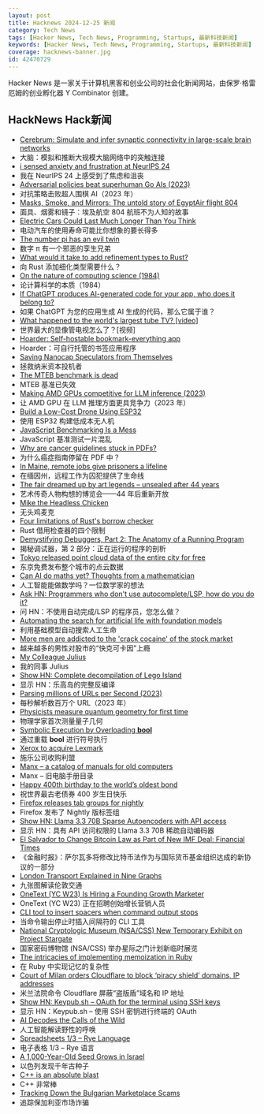 ```yaml
---
layout: post
title: Hacknews 2024-12-25 新闻
category: Tech News
tags: [Hacker News, Tech News, Programming, Startups, 最新科技新闻]
keywords: [Hacker News, Tech News, Programming, Startups, 最新科技新闻]
coverage: hacknews-banner.jpg
id: 42470729
---
```


Hacker News 是一家关于计算机黑客和创业公司的社会化新闻网站，由保罗·格雷厄姆的创业孵化器 Y Combinator 创建。

## HackNews Hack新闻

- [Cerebrum: Simulate and infer synaptic connectivity in large-scale brain networks](https://svbrain.xyz/2024/12/20/cerebrum)
- 大脑：模拟和推断大规模大脑网络中的突触连接
- [i sensed anxiety and frustration at NeurIPS 24](https://kyunghyuncho.me/i-sensed-anxiety-and-frustration-at-neurips24/)
- 我在 NeurIPS 24 上感受到了焦虑和沮丧
- [Adversarial policies beat superhuman Go AIs (2023)](https://arxiv.org/abs/2211.00241)
- 对抗策略击败超人围棋 AI（2023 年）
- [Masks, Smoke, and Mirrors: The untold story of EgyptAir flight 804](https://admiralcloudberg.medium.com/masks-smoke-and-mirrors-the-untold-story-of-egyptair-flight-804-42c788fcac2d)
- 面具、烟雾和镜子：埃及航空 804 航班不为人知的故事
- [Electric Cars Could Last Much Longer Than You Think](https://www.wired.com/story/electric-cars-could-last-much-longer-than-most-think/)
- 电动汽车的使用寿命可能比你想象的要长得多
- [The number pi has an evil twin](https://mathstodon.xyz/@johncarlosbaez/113703444230936435)
- 数字 π 有一个邪恶的孪生兄弟
- [What would it take to add refinement types to Rust?](https://yoric.github.io/post/rust-refinement-types/)
- 向 Rust 添加细化类型需要什么？
- [On the nature of computing science (1984)](https://www.cs.utexas.edu/~EWD/transcriptions/EWD08xx/EWD896.html)
- 论计算科学的本质（1984）
- [If ChatGPT produces AI-generated code for your app, who does it belong to?](https://www.zdnet.com/article/if-chatgpt-produces-ai-generated-code-for-your-app-who-does-it-really-belong-to/)
- 如果 ChatGPT 为您的应用生成 AI 生成的代码，那么它属于谁？
- [What happened to the world's largest tube TV? [video]](https://www.youtube.com/watch?v=JfZxOuc9Qwk)
- 世界最大的显像管电视怎么了？[视频]
- [Hoarder: Self-hostable bookmark-everything app](https://github.com/hoarder-app/hoarder)
- Hoarder：可自行托管的书签应用程序
- [Saving Nanocap Speculators from Themselves](https://nyuu.page/essays/solidity/)
- 拯救纳米资本投机者
- [The MTEB benchmark is dead](https://twitter.com/Nils_Reimers/status/1870812625505849849)
- MTEB 基准已失效
- [Making AMD GPUs competitive for LLM inference (2023)](https://blog.mlc.ai/2023/08/09/Making-AMD-GPUs-competitive-for-LLM-inference)
- 让 AMD GPU 在 LLM 推理方面更具竞争力（2023 年）
- [Build a Low-Cost Drone Using ESP32](https://www.digikey.com/en/maker/projects/a-step-by-step-guide-to-build-a-low-cost-drone-using-esp32/8afccd0690574bcebfa0d2ad6fd0a391)
- 使用 ESP32 构建低成本无人机
- [JavaScript Benchmarking Is a Mess](https://byteofdev.com/posts/javascript-benchmarking-mess/)
- JavaScript 基准测试一片混乱
- [Why are cancer guidelines stuck in PDFs?](https://seangeiger.substack.com/p/why-are-cancer-guidelines-stuck-in)
- 为什么癌症指南停留在 PDF 中？
- [In Maine, remote jobs give prisoners a lifeline](https://www.bostonglobe.com/2024/12/24/metro/maine-prison-remote-jobs-mountain-view-correctional-facility/)
- 在缅因州，远程工作为囚犯提供了生命线
- [The fair dreamed up by art legends – unsealed after 44 years](https://www.bbc.co.uk/news/articles/cly4q9d5vx8o)
- 艺术传奇人物构想的博览会——44 年后重新开放
- [Mike the Headless Chicken](https://en.wikipedia.org/wiki/Mike_the_Headless_Chicken)
- 无头鸡麦克
- [Four limitations of Rust's borrow checker](https://blog.polybdenum.com/2024/12/21/four-limitations-of-rust-s-borrow-checker.html)
- Rust 借用检查器的四个限制
- [Demystifying Debuggers, Part 2: The Anatomy of a Running Program](https://www.rfleury.com/p/demystifying-debuggers-part-2-the)
- 揭秘调试器，第 2 部分：正在运行的程序的剖析
- [Tokyo released point cloud data of the entire city for free](https://twitter.com/spatiallyjess/status/1871342549958537326)
- 东京免费发布整个城市的点云数据
- [Can AI do maths yet? Thoughts from a mathematician](https://xenaproject.wordpress.com/2024/12/22/can-ai-do-maths-yet-thoughts-from-a-mathematician/)
- 人工智能能做数学吗？一位数学家的想法
- [Ask HN: Programmers who don't use autocomplete/LSP, how do you do it?]()
- 问 HN：不使用自动完成/LSP 的程序员，您怎么做？
- [Automating the search for artificial life with foundation models](https://sakana.ai/asal/)
- 利用基础模型自动搜索人工生命
- [More men are addicted to the 'crack cocaine' of the stock market](https://www.wsj.com/finance/stocks/stock-market-trading-apps-addiction-afecb07a)
- 越来越多的男性对股市的“快克可卡因”上瘾
- [My Colleague Julius](https://ploum.net/2024-12-23-julius-en.html)
- 我的同事 Julius
- [Show HN: Complete decompilation of Lego Island](https://github.com/isledecomp/isle)
- 显示 HN：乐高岛的完整反编译
- [Parsing millions of URLs per Second (2023)](https://onlinelibrary.wiley.com/doi/10.1002/spe.3296)
- 每秒解析数百万个 URL（2023 年）
- [Physicists measure quantum geometry for first time](https://phys.org/news/2024-12-physicists-quantum-geometry.html)
- 物理学家首次测量量子几何
- [Symbolic Execution by Overloading __bool__](https://www.philipzucker.com/overload_bool/)
- 通过重载 __bool__ 进行符号执行
- [Xerox to acquire Lexmark](https://newsroom.lexmark.com/2024-12-23-Xerox-to-Acquire-Lexmark)
- 施乐公司收购利盟
- [Manx – a catalog of manuals for old computers](https://manx-docs.org/about.php)
- Manx – 旧电脑手册目录
- [Happy 400th birthday to the world’s oldest bond](https://www.ft.com/content/5122706e-39ca-4bbc-95cc-373188a9b1c9)
- 祝世界最古老债券 400 岁生日快乐
- [Firefox releases tab groups for nightly](https://bugzilla.mozilla.org/show_bug.cgi?id=1938187)
- Firefox 发布了 Nightly 版标签组
- [Show HN: Llama 3.3 70B Sparse Autoencoders with API access](https://www.goodfire.ai/papers/mapping-latent-spaces-llama/)
- 显示 HN：具有 API 访问权限的 Llama 3.3 70B 稀疏自动编码器
- [El Salvador to Change Bitcoin Law as Part of New IMF Deal: Financial Times](https://www.coindesk.com/policy/2024/12/09/el-salvador-to-change-bitcoin-law-as-part-of-new-imf-deal-financial-times)
- 《金融时报》：萨尔瓦多将修改比特币法作为与国际货币基金组织达成的新协议的一部分
- [London Transport Explained in Nine Graphs](https://www.londoncentric.media/p/london-transport-explained-in-nine-graphs-and-charts)
- 九张图解读伦敦交通
- [OneText (YC W23) Is Hiring a Founding Growth Marketer]()
- OneText (YC W23) 正在招聘创始增长营销人员
- [CLI tool to insert spacers when command output stops](https://github.com/samwho/spacer)
- 当命令输出停止时插入间隔符的 CLI 工具
- [National Cryptologic Museum (NSA/CSS) New Temporary Exhibit on Project Stargate](https://www.nsa.gov/Press-Room/News-Highlights/Article/Article/3946210/new-exhibits-at-the-national-cryptologic-museum-unlock-your-curiosity/)
- 国家密码博物馆 (NSA/CSS) 举办星际之门计划新临时展览
- [The intricacies of implementing memoization in Ruby](https://denisdefreyne.com/articles/2024-memoization/)
- 在 Ruby 中实现记忆的复杂性
- [Court of Milan orders Cloudflare to block ‘piracy shield’ domains, IP addresses](https://torrentfreak.com/cloudflare-must-block-piracy-shield-domains-and-ip-addresses-across-its-service-241224/)
- 米兰法院命令 Cloudflare 屏蔽“盗版盾”域名和 IP 地址
- [Show HN: Keypub.sh – OAuth for the terminal using SSH keys](https://keypub.sh/)
- 显示 HN：Keypub.sh – 使用 SSH 密钥进行终端的 OAuth
- [AI Decodes the Calls of the Wild](https://www.nature.com/immersive/d41586-024-04050-5/index.html)
- 人工智能解读野性的呼唤
- [Spreadsheets 1/3 – Rye Language](https://ryelang.org/cookbook/working-with/spreadsheets/)
- 电子表格 1/3 – Rye 语言
- [A 1,000-Year-Old Seed Grows in Israel](https://www.nytimes.com/2024/12/22/science/archaeology-seeds-gilead-sheba.html)
- 以色列发现千年古种子
- [C++ is an absolute blast](https://learncodethehardway.com/blog/31-c-plus-plus-is-an-absolute-blast/)
- C++ 非常棒
- [Tracking Down the Bulgarian Marketplace Scams](https://sy1.sh/posts/2024-19-12-investigation-on-scams/)
- 追踪保加利亚市场诈骗

